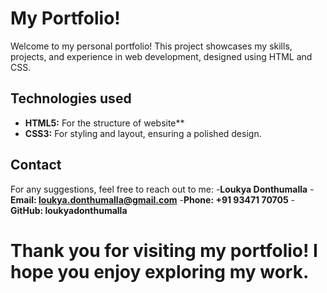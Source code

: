 # My Portfolio!

Welcome to my personal portfolio! This project showcases my skills, projects, and experience in web development, designed using HTML and CSS.

## Technologies used
- **HTML5:** For the structure of website**
- **CSS3:** For styling and layout, ensuring a polished design.

## Contact

For any suggestions, feel free to reach out to me:
-**Loukya Donthumalla**
-**Email: loukya.donthumalla@gmail.com**
-**Phone: +91 93471 70705**
-**GitHub: loukyadonthumalla**

# Thank you for visiting my portfolio! I hope you enjoy exploring my work.
